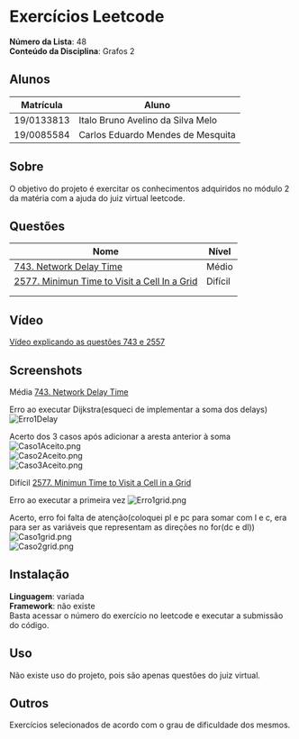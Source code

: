 
# Exercícios Leetcode

**Número da Lista**: 48<br>
**Conteúdo da Disciplina**: Grafos 2<br>

## Alunos
|Matrícula | Aluno |
| -- | -- |
| 19/0133813 |  Italo Bruno Avelino da Silva Melo |
| 19/0085584 |  Carlos Eduardo Mendes de Mesquita |

## Sobre 
O objetivo do projeto é exercitar os conhecimentos adquiridos no módulo 2 da matéria com a ajuda do juiz virtual leetcode. 

## Questões

|       Nome               |   Nível |
|--------------------------|---------|
| [743. Network Delay Time](https://leetcode.com/problems/network-delay-time/description/)                     |  Médio       |
| [2577. Minimun Time to Visit a Cell In a Grid](https://leetcode.com/problems/minimum-time-to-visit-a-cell-in-a-grid/description/?envType=daily-question&envId=2024-11-29)                        |  Difícil       |
|                          |         |
|                          |         |

## Vídeo

[Vídeo explicando as questões 743 e 2557](https://youtu.be/qlFEnDPseCY)

## Screenshots

Média [743. Network Delay Time](https://leetcode.com/problems/network-delay-time/description/) </br>

Erro ao executar Dijkstra(esqueci de implementar a soma dos delays)
![Erro1Delay](/assets/Erro1Delay.png)</br>

Acerto dos 3 casos após adicionar a aresta anterior à soma 
![Caso1Aceito.png](/assets/Caso1Aceito.png)</br>
![Caso2Aceito.png](/assets/Caso2Aceito.png)</br>
![Caso3Aceito.png](/assets/Caso3Aceito.png)</br>

Difícil [2577. Minimun Time to Visit a Cell in a Grid](https://leetcode.com/problems/minimum-time-to-visit-a-cell-in-a-grid/description/?envType=daily-question&envId=2024-11-29) </br>

Erro ao executar a primeira vez
![Erro1grid.png](/assets/Erro1grid.png)</br>

Acerto, erro foi falta de atenção(coloquei pl e pc para somar com l e c, era para ser as variáveis que representam as direções no for(dc e dl))
![Caso1grid.png](/assets/Caso1grid.png)</br>
![Caso2grid.png](/assets/Caso2grid.png)</br>

## Instalação 
**Linguagem**: variada<br>
**Framework**: não existe<br>
Basta acessar o número do exercício no leetcode e executar a submissão do código.

## Uso 
Não existe uso do projeto, pois são apenas questões do juiz virtual.

## Outros 
Exercícios selecionados de acordo com o grau de dificuldade dos mesmos.




